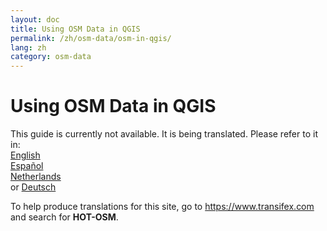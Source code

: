 ```yaml
---
layout: doc
title: Using OSM Data in QGIS
permalink: /zh/osm-data/osm-in-qgis/
lang: zh
category: osm-data
---
```


Using OSM Data in QGIS
=================

This guide is currently not available. It is being translated. Please refer to it in:  
[English](/en/osm-data/osm-in-qgis/)  
[Español](/es/osm-data/osm-in-qgis/)  
[Netherlands](/nl/osm-data/osm-in-qgis/)  
or [Deutsch](/de/osm-data/osm-in-qgis/)

To help produce translations for this site, go to <https://www.transifex.com> and search for **HOT-OSM**.
